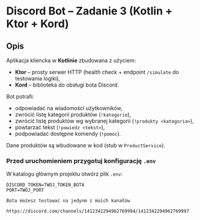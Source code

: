 # Discord Bot – Zadanie 3 (Kotlin + Ktor + Kord)

## Opis
Aplikacja kliencka w **Kotlinie** zbudowana z użyciem:
- **Ktor** – prosty serwer HTTP (health check + endpoint `/simulate` do testowania logiki),
- **Kord** – biblioteka do obsługi bota Discord.

Bot potrafi:
- odpowiadać na wiadomości użytkowników,
- zwrócić listę kategorii produktów (`!kategorie`),
- zwrócić listę produktów wg wybranej kategorii (`!produkty <kategoria>`),
- powtarzać tekst (`!powiedz <tekst>`),
- podpowiadać dostępne komendy (`!pomoc`).

Dane produktów są wbudowane w kod (stub w `ProductService`).


### Przed uruchomieniem przygotuj konfigurację `.env`
W katalogu głównym projektu otwórz plik `.env`:

```env
DISCORD_TOKEN=TWÓJ_TOKEN_BOTA
PORT=TWOJ_PORT

Bota możesz testować na jedynm z moich kanałów

https://discord.com/channels/1412342294962769994/1412342294962769997
